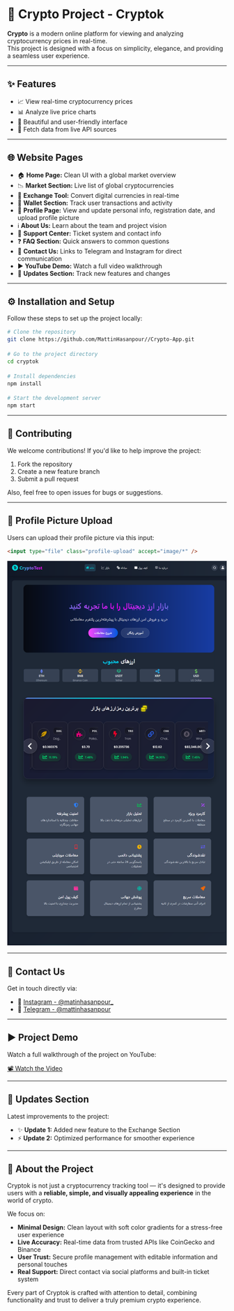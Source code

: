 # 🚀 Crypto Project - Cryptok

**Crypto** is a modern online platform for viewing and analyzing cryptocurrency prices in real-time.  
This project is designed with a focus on simplicity, elegance, and providing a seamless user experience.

---

## ✨ Features

- 📈 View real-time cryptocurrency prices
- 📊 Analyze live price charts
- 🎨 Beautiful and user-friendly interface
- 🔌 Fetch data from live API sources

---

## 🌐 Website Pages

- 🏠 **Home Page:** Clean UI with a global market overview
- 📉 **Market Section:** Live list of global cryptocurrencies
- 💱 **Exchange Tool:** Convert digital currencies in real-time
- 💼 **Wallet Section:** Track user transactions and activity
- 👤 **Profile Page:** View and update personal info, registration date, and upload profile picture
- ℹ️ **About Us:** Learn about the team and project vision
- 🛟 **Support Center:** Ticket system and contact info
- ❓ **FAQ Section:** Quick answers to common questions
- 📲 **Contact Us:** Links to Telegram and Instagram for direct communication
- ▶️ **YouTube Demo:** Watch a full video walkthrough
- 🔄 **Updates Section:** Track new features and changes

---

## ⚙️ Installation and Setup

Follow these steps to set up the project locally:

```bash
# Clone the repository
git clone https://github.com/MattinHasanpour//Crypto-App.git

# Go to the project directory
cd cryptok

# Install dependencies
npm install

# Start the development server
npm start
```

---

## 🤝 Contributing

We welcome contributions! If you'd like to help improve the project:

1. Fork the repository
2. Create a new feature branch
3. Submit a pull request

Also, feel free to open issues for bugs or suggestions.

---

## 📸 Profile Picture Upload

Users can upload their profile picture via this input:

```html
<input type="file" class="profile-upload" accept="image/*" />
```

![Profile Upload Screenshot](./public/11.png)

---

## 📱 Contact Us

Get in touch directly via:

- 📸 [Instagram - @matinhasanpour\_](https://www.instagram.com/matinhasanpour_)
- 💬 [Telegram - @mattinhasanpour](https://t.me/mattinhasanpour)

---

## ▶️ Project Demo

Watch a full walkthrough of the project on YouTube:

[📽️ Watch the Video](https://youtu.be/OXpj6AGiOjY)

---

## 🔄 Updates Section

Latest improvements to the project:

- ✨ **Update 1:** Added new feature to the Exchange Section
- ⚡ **Update 2:** Optimized performance for smoother experience

---

## 🧠 About the Project

Cryptok is not just a cryptocurrency tracking tool — it's designed to provide users with a **reliable, simple, and visually appealing experience** in the world of crypto.

We focus on:

- **Minimal Design:** Clean layout with soft color gradients for a stress-free user experience
- **Live Accuracy:** Real-time data from trusted APIs like CoinGecko and Binance
- **User Trust:** Secure profile management with editable information and personal touches
- **Real Support:** Direct contact via social platforms and built-in ticket system

Every part of Cryptok is crafted with attention to detail, combining functionality and trust to deliver a truly premium crypto experience.
